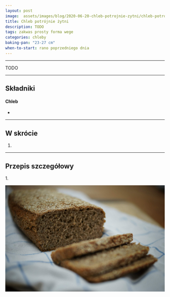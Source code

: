 ```yaml
---
layout: post
image:  assets/images/blog/2020-06-20-chleb-potrojnie-zytni/chleb-potrojnie-zytni.jpg
title: Chleb potrójnie żytni
description: TODO
tags: zakwas prosty forma wege
categories: chleby
baking-pan: "23-27 cm"
when-to-start: rano poprzedniego dnia
---
```


-----

TODO

-----

## Składniki

#### Chleb

* 

-----

## W skrócie

1. 

-----

## Przepis szczegółowy

1\. 

![Chleb potrójnie żytni](/assets/images/blog/2020-06-20-chleb-potrojnie-zytni/chleb-potrojnie-zytni-gotowy.jpg)

